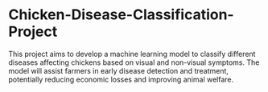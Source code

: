 # Chicken-Disease-Classification-Project
This project aims to develop a machine learning model to classify different diseases affecting chickens based on visual and non-visual symptoms. The model will assist farmers in early disease detection and treatment, potentially reducing economic losses and improving animal welfare.
